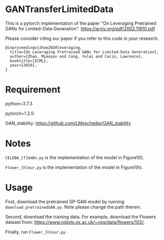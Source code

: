 # GANTransferLimitedData
This is a pytorch implementation of the paper 
"On Leveraging Pretrained GANs for Limited-Data Generation".
https://arxiv.org/pdf/2002.11810.pdf

Please consider citing our paper if you refer to this code in your research.
```
@inproceedings{zhao2020leveraging,
  title={On Leveraging Pretrained GANs for Limited-Data Generation},
  author={Zhao, Miaoyun and Cong, Yulai and Carin, Lawrence},
  booktitle={ICML},
  year={2020},
}
```

# Requirement
python=3.7.3

pytorch=1.2.0

GAN_stability: https://github.com/LMescheder/GAN_stability

# Notes
`CELEBA_[f]GmDn.py` is the implementation of the model in Figure1(f).

`Flower_[h]our.py` is the implementation of the model in Figure1(h).

# Usage
First, download the pretrained GP-GAN model by running `download_pretrainedGAN.py`. Note please change the path therein.

Second, download the training data. For example, download the Flowers dataset from: https://www.robots.ox.ac.uk/~vgg/data/flowers/102/.

Finally, run `Flower_[h]our.py`.

